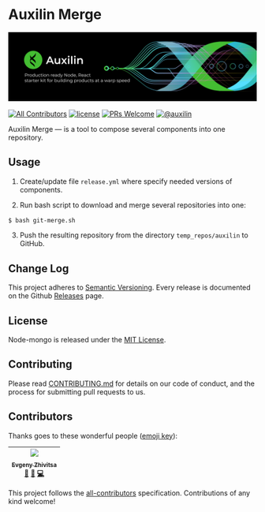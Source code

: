 
# Auxilin Merge

[![Auxilin.com — Production ready Node, React starter kit for building products at a warp speed](https://raw.githubusercontent.com/auxilincom/component-template/master/assets/cover-black.png)](https://github.com/auxilincom/auxilin)

[![All Contributors](https://img.shields.io/badge/all_contributors-1-orange.svg?style=flat-square)](#contributors)
[![license](https://img.shields.io/github/license/mashape/apistatus.svg?style=flat-square)](LICENSE)
[![PRs Welcome](https://img.shields.io/badge/PRs-welcome-brightgreen.svg?style=flat-square)](http://makeapullrequest.com)
[![@auxilin](https://img.shields.io/badge/%F0%9F%92%AC%20Telegram-t.me/auxilin-blue.svg)](https://t.me/auxilin)

Auxilin Merge — is a tool to compose several components into one repository. 

## Usage

1) Create/update file `release.yml` where specify needed versions of components.

2) Run bash script to download and merge several repositories into one:
```bash
$ bash git-merge.sh
```

3) Push the resulting repository from the directory `temp_repos/auxilin` to GitHub.

## Change Log

This project adheres to [Semantic Versioning](http://semver.org/).
Every release is documented on the Github [Releases](https://github.com/auxilincom/auxilin-merge/releases) page.

## License

Node-mongo is released under the [MIT License](https://github.com/auxilincom/auxilin-merge/blob/master/LICENSE).

## Contributing

Please read [CONTRIBUTING.md](https://github.com/auxilincom/auxilin-merge/blob/master/CONTRIBUTING.md) for details on our code of conduct, and the process for submitting pull requests to us.

## Contributors

Thanks goes to these wonderful people ([emoji key](https://github.com/kentcdodds/all-contributors#emoji-key)):

<!-- ALL-CONTRIBUTORS-LIST:START - Do not remove or modify this section -->
<!-- prettier-ignore -->
| [<img src="https://avatars2.githubusercontent.com/u/6461311?v=4" width="100px;"/><br /><sub><b>Evgeny Zhivitsa</b></sub>](https://github.com/ezhivitsa)<br />[📖](https://github.com/auxilin/ansible-letsencrypt/commits?author=ezhivitsa "Documentation") [🤔](#ideas-ezhivitsa "Ideas, Planning, & Feedback") [💻](https://github.com/auxilin/ansible-letsencrypt/commits?author=ezhivitsa "Code") |
| :---: |
<!-- ALL-CONTRIBUTORS-LIST:END -->

This project follows the [all-contributors](https://github.com/kentcdodds/all-contributors) specification. Contributions of any kind welcome!
